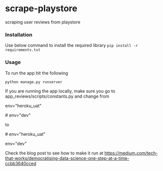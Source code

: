 # scrape-playstore
scraping user reviews from playstore

### Installation
Use below command to install the required library
`pip install -r requirements.txt`

### Usage
To run the app hit the following

`python manage.py runserver`


If you are running the app locally, make sure you go to app_reviews/scripts/constants.py and change
from

env="heroku_uat"

\# env="dev"

to

\# env="heroku_uat"

env="dev"

Check the blog post to see how to make it run at
https://medium.com/tech-that-works/democratising-data-science-one-step-at-a-time-ccbb3640cced
